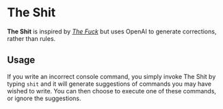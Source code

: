 # The Shit

**The Shit** is inspired by [*The Fuck*](https://github.com/nvbn/thefuck) but
uses OpenAI to generate corrections, rather than rules.

## Usage

If you write an incorrect console command, you simply invoke The Shit by typing
`shit` and it will generate suggestions of commands you may have wished to write.
You can then choose to execute one of these commands, or ignore the suggestions.
